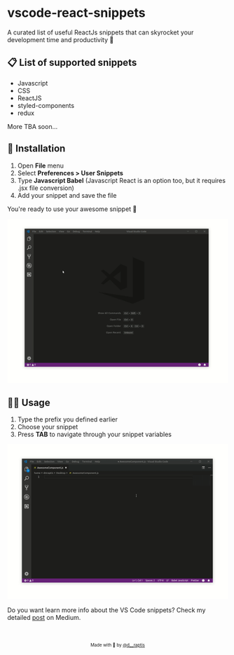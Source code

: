# vscode-react-snippets

A curated list of useful ReactJs snippets that can skyrocket your development time and productivity 🧠

## 📋 List of supported snippets

- Javascript
- CSS
- ReactJS
- styled-components
- redux

More TBA soon...


## 🔌 Installation

1. Open **File** menu
2. Select **Preferences > User Snippets**
3. Type **Javascript Babel** (Javascript React is an option too, but it requires .jsx file conversion)
4. Add your snippet and save the file

You're ready to use your awesome snippet 💪

<p align="center">
  <img src ="./assets/save.gif" />
</p>

## 🤸‍♂️ Usage

1. Type the prefix you defined earlier
2. Choose your snippet
3. Press **TAB** to navigate through your snippet variables

<p align="center">
  <img src ="./assets/usage.gif" />
</p>

Do you want learn more info about the VS Code snippets? Check my detailed [post](https://medium.com/p/a3dfed114a8c/edit) on Medium. 


&nbsp;

<p align="center">
<sub><sup>Made with 🤘 by <a href="https://twitter.com/d__raptis">@d__raptis</a></sup></sub>
</p>
